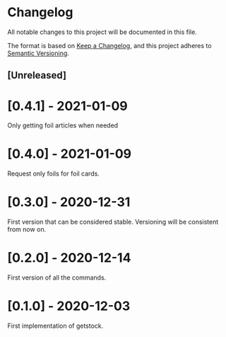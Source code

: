 # Changelog
All notable changes to this project will be documented in this file.

The format is based on [Keep a Changelog](https://keepachangelog.com/en/1.0.0/),
and this project adheres to [Semantic Versioning](https://semver.org/spec/v2.0.0.html).

## [Unreleased]

# [0.4.1] - 2021-01-09
Only getting foil articles when needed

# [0.4.0] - 2021-01-09
Request only foils for foil cards.

# [0.3.0] - 2020-12-31
First version that can be considered stable. Versioning will be consistent from now on.

# [0.2.0] - 2020-12-14
First version of all the commands.

# [0.1.0] - 2020-12-03
First implementation of getstock.
